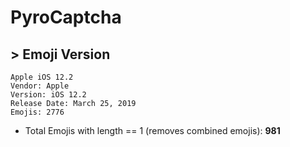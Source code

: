 # PyroCaptcha

## > Emoji Version
```
Apple iOS 12.2
Vendor: Apple
Version: iOS 12.2
Release Date: March 25, 2019
Emojis: 2776
```

- Total Emojis with length == 1 (removes combined emojis):  **981**
